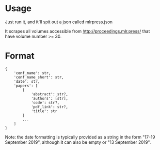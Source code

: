 # Usage
Just run it, and it'll spit out a json called mlrpress.json

It scrapes all volumes accessible from http://proceedings.mlr.press/ that have volume number >= 30.

# Format

```
{
    'conf_name': str,
    'conf_name_short': str,
    'date': str,
    'papers': [
        {
            'abstract': str?,
            'authors': [str],
            'code': str?,
            'pdf_link': str?,
            'title': str
        }
        ...
    ]
}
```

Note: the date formatting is typically provided as a string in the form "17-19 September 2019", although it can also be empty or "13 September 2019".